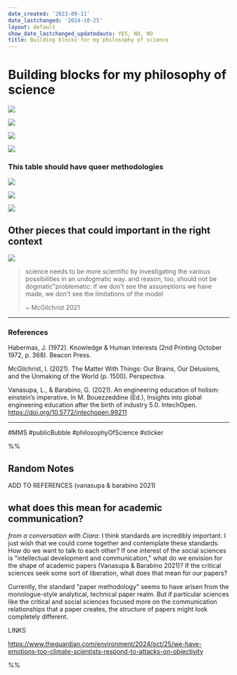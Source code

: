 ```yaml
---
date_created: '2023-09-11'
date_lastchanged: '2024-10-25'
layout: default
show_date_lastchanged_updatedauto: YES, NO, NO
title: Building blocks for my philosophy of science
---
```

# Building blocks for my philosophy of science

![](media/MMSPhilOfSciA_1.png)

![](media/MMSPhilOfSciA_2.png)

![](media/MMSPhilOfSciA_3.png)

![](media/MMSPhilOfSciA_5.png)

### This table should have queer methodologies
![](media/MMSPhilOfSciA_6.png)

![](media/cleanshot_2024-09-03-at-16-40-24@2x.png)


![](media/MMSPhilOfSciA_4.png)




## Other pieces that could important in the right context
![](media/MMSPhilOfSciA_7.png)


>science needs to be more scientific by investigating the various possibilities in an undogmatic way. and reason, too, should not be dogmatic"problematic: if we don't see the assumptions we have made, we don't see the limitations of the model 
>
>~ McGilchrist 2021






________
### References

Habermas, J. (1972). Knowledge & Human Interests (2nd Printing October 1972, p. 368). Beacon Press.

McGilchrist, I. (2021). The Matter With Things: Our Brains, Our Delusions, and the Unmaking of the World (p. 1500). Perspectiva.

Vanasupa, L., & Barabino, G. (2021). An engineering education of holism: einstein’s imperative. In M. Bouezzeddine (Ed.), Insights into global engineering education after the birth of industry 5.0. IntechOpen. https://doi.org/10.5772/intechopen.99211


________

#MMS #publicBubble
#philosophyOfScience #sticker







%%
## Random Notes

ADD TO REFERENCES (vanasupa & barabino 2021) 
## what does this mean for academic communication?
*from a conversation with Ciara*: I think standards are incredibly important. I just wish that we could come together and contemplate these standards. How do we want to talk to each other? If one interest of the social sciences is  "intellectual development and communication," what do we envision for the shape of academic papers (Vanasupa & Barabino 2021)? If the critical sciences seek some sort of liberation, what does that mean for our papers?

Currently, the standard "paper methodology" seems to have arisen from the monologue-style analytical, technical paper realm. But if particular sciences like the critical and social sciences focused more on the communication relationships that a paper creates, the structure of papers might look completely different. 

LINKS

https://www.theguardian.com/environment/2024/oct/25/we-have-emotions-too-climate-scientists-respond-to-attacks-on-objectivity

%%